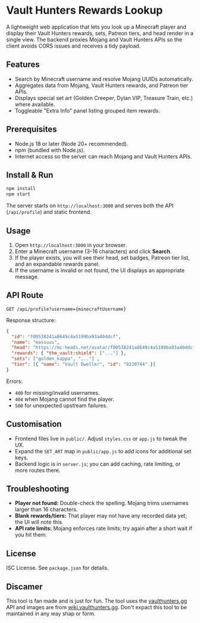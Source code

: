 ﻿# Vault Hunters Rewards Lookup

A lightweight web application that lets you look up a Minecraft player and display their Vault Hunters rewards, sets, Patreon tiers, and head render in a single view. The backend proxies Mojang and Vault Hunters APIs so the client avoids CORS issues and receives a tidy payload.

## Features

- Search by Minecraft username and resolve Mojang UUIDs automatically.
- Aggregates data from Mojang, Vault Hunters rewards, and Patreon tier APIs.
- Displays special set art (Golden Creeper, Dylan VIP, Treasure Train, etc.) where available.
- Toggleable "Extra Info" panel listing grouped item rewards.

## Prerequisites

- Node.js 18 or later (Node 20+ recommended).
- npm (bundled with Node.js).
- Internet access so the server can reach Mojang and Vault Hunters APIs.

## Install & Run

```bash
npm install
npm start
```

The server starts on `http://localhost:3000` and serves both the API (`/api/profile`) and static frontend.

## Usage

1. Open `http://localhost:3000` in your browser.
2. Enter a Minecraft username (3–16 characters) and click **Search**.
3. If the player exists, you will see their head, set badges, Patreon tier list, and an expandable rewards panel.
4. If the username is invalid or not found, the UI displays an appropriate message.

## API Route

`GET /api/profile?username={minecraftUsername}`

Response structure:

```json
{
  "id": "f00538241a8649c4a5199ba93a40ddcf",
  "name": "massuus",
  "head": "https://mc-heads.net/avatar/f00538241a8649c4a5199ba93a40ddcf",
  "rewards": { "the_vault:shield": ["..."] },
  "sets": ["golden_kappa", "..."] ,
  "tier": [{ "name": "Vault Dweller", "id": "9220744" }]
}
```

Errors:
- `400` for missing/invalid usernames.
- `404` when Mojang cannot find the player.
- `500` for unexpected upstream failures.

## Customisation

- Frontend files live in `public/`. Adjust `styles.css` or `app.js` to tweak the UX.
- Expand the `SET_ART` map in `public/app.js` to add icons for additional set keys.
- Backend logic is in `server.js`; you can add caching, rate limiting, or more routes there.

## Troubleshooting

- **Player not found:** Double-check the spelling. Mojang trims usernames larger than 16 characters.
- **Blank rewards/tiers:** That player may not have any recorded data yet; the UI will note this.
- **API rate limits:** Mojang enforces rate limits; try again after a short wait if you hit them.

## License

ISC License. See `package.json` for details.

## Discamer

This tool is fan made and is just for fun. The tool uses the [vaulthunters.gg ](https://vaulthunters.gg/) API and images are from [wiki.vaulthunters.gg](https://wiki.vaulthunters.gg/). Don't expact this tool to be maintained in any way shap or form.
